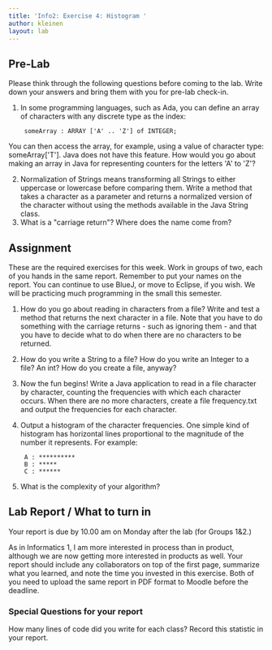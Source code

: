 ```yaml
---
title: 'Info2: Exercise 4: Histogram '
author: kleinen
layout: lab
---
```

## Pre-Lab
Please think through the following questions before coming to the lab. Write down your answers and bring them with you for pre-lab check-in.

1. In some programming languages, such as Ada, you can define an array of characters with any discrete type as the index:

        someArray : ARRAY ['A' .. 'Z'] of INTEGER;

  You can then access the array, for example, using a value of character type: someArray['T']. Java does not have this feature. How would you go about making an array in Java for representing counters for the letters 'A' to 'Z'?

2. Normalization of Strings means transforming all Strings to either uppercase or lowercase before comparing them. Write a method that takes a character as a parameter and returns a normalized version of the character without using the methods available in the Java String class.
3. What is a "carriage return"? Where does the name come from?

## Assignment

These are the required exercises for this week. Work in groups of two, each of you hands in the same report. Remember to put your names on the report. You can continue to use BlueJ, or move to Eclipse, if you wish. We will be practicing much programming in the small this semester.

1. How do you go about reading in characters from a file? Write and test a method that returns the next character in a file. Note that you have to do something with the carriage returns - such as ignoring them - and that you have to decide what to do when there are no characters to be returned.
2. How do you write a String to a file? How do you write an Integer to a file? An int? How do you create a file, anyway?
3. Now the fun begins! Write a Java application to read in a file character by character, counting the frequencies with which each character occurs. When there are no more characters, create a file frequency.txt and output the frequencies for each character.
4. Output a histogram of the character frequencies. One simple kind of histogram has horizontal lines proportional to the magnitude of the number it represents. For example:

        A : **********
        B : *****
        C : ******

5. What is the complexity of your algorithm?


## Lab Report / What to turn in

Your report is due by 10.00 am on Monday after the lab (for Groups 1&2.)

As in Informatics 1, I am more interested in process than in product,
although we are now getting more interested in products as well.
Your report should include any collaborators on top of the first page,
summarize what you learned,
and note the time you invested in this exercise.
Both of you need to upload the same report in PDF format to Moodle before the
deadline.

### Special Questions for your report
How many lines of code did you write for each class? Record this statistic in your report.
